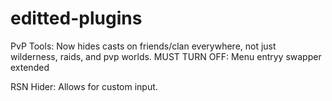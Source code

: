 # editted-plugins

PvP Tools: Now hides casts on friends/clan everywhere, not just wilderness, raids, and pvp worlds. MUST TURN OFF: Menu entryy swapper extended

RSN Hider: Allows for custom input.
